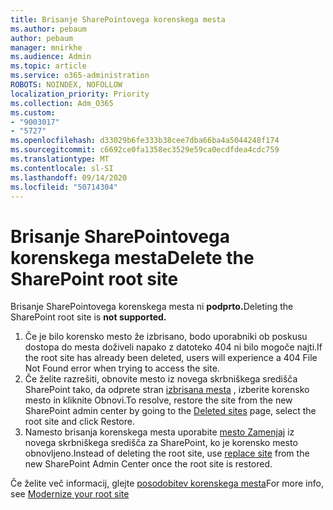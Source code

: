 ```yaml
---
title: Brisanje SharePointovega korenskega mesta
ms.author: pebaum
author: pebaum
manager: mnirkhe
ms.audience: Admin
ms.topic: article
ms.service: o365-administration
ROBOTS: NOINDEX, NOFOLLOW
localization_priority: Priority
ms.collection: Adm_O365
ms.custom:
- "9003017"
- "5727"
ms.openlocfilehash: d33029b6fe333b38cee7dba66ba4a5044248f174
ms.sourcegitcommit: c6692ce0fa1358ec3529e59ca0ecdfdea4cdc759
ms.translationtype: MT
ms.contentlocale: sl-SI
ms.lasthandoff: 09/14/2020
ms.locfileid: "50714304"
---
```

# <a name="delete-the-sharepoint-root-site"></a><span data-ttu-id="4692b-102">Brisanje SharePointovega korenskega mesta</span><span class="sxs-lookup"><span data-stu-id="4692b-102">Delete the SharePoint root site</span></span>

<span data-ttu-id="4692b-103">Brisanje SharePointovega korenskega mesta ni  **podprto.**</span><span class="sxs-lookup"><span data-stu-id="4692b-103">Deleting the SharePoint root site is  **not supported.**</span></span>

1.  <span data-ttu-id="4692b-104">Če je bilo korensko mesto že izbrisano, bodo uporabniki ob poskusu dostopa do mesta doživeli napako z datoteko 404 ni bilo mogoče najti.</span><span class="sxs-lookup"><span data-stu-id="4692b-104">If the root site has already been deleted, users will experience a  404 File Not Found  error when trying to access the site.</span></span>
2.  <span data-ttu-id="4692b-105">Če želite razrešiti, obnovite mesto iz novega skrbniškega središča SharePoint tako, da odprete stran  [izbrisana mesta](https://admin.microsoft.com/sharepoint?page=recycleBin&modern=true)  , izberite korensko mesto in kliknite Obnovi.</span><span class="sxs-lookup"><span data-stu-id="4692b-105">To resolve, restore the site  from the new SharePoint admin center by going to the  [Deleted sites](https://admin.microsoft.com/sharepoint?page=recycleBin&modern=true)  page, select the root site and click  Restore.</span></span>
3.  <span data-ttu-id="4692b-106">Namesto brisanja korenskega mesta uporabite [mesto Zamenjaj](https://docs.microsoft.com/sharepoint/modern-root-site#replace-your-root-site)  iz novega skrbniškega središča za SharePoint, ko je korensko mesto obnovljeno.</span><span class="sxs-lookup"><span data-stu-id="4692b-106">Instead of deleting the root site, use [replace site](https://docs.microsoft.com/sharepoint/modern-root-site#replace-your-root-site)  from the new SharePoint Admin Center once the root site is restored.</span></span>

<span data-ttu-id="4692b-107">Če želite več informacij, glejte [posodobitev korenskega mesta](https://docs.microsoft.com/sharepoint/modern-root-site)</span><span class="sxs-lookup"><span data-stu-id="4692b-107">For more info, see [Modernize your root site](https://docs.microsoft.com/sharepoint/modern-root-site)</span></span>